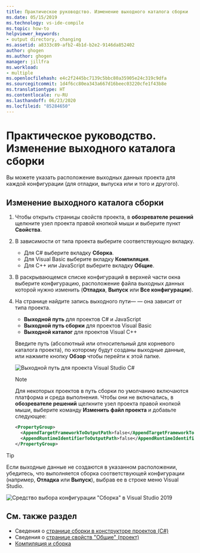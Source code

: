 ```yaml
---
title: Практическое руководство. Изменение выходного каталога сборки
ms.date: 05/15/2019
ms.technology: vs-ide-compile
ms.topic: how-to
helpviewer_keywords:
- output directory, changing
ms.assetid: a8333c89-afb2-4b1d-b2e2-9146da852402
author: ghogen
ms.author: ghogen
manager: jillfra
ms.workload:
- multiple
ms.openlocfilehash: e4c2f2445bc7139c5bbc80a35905e24c319c9dfa
ms.sourcegitcommit: 1d4f6cc80ea343a667d16beec03220cfe1f43b8e
ms.translationtype: HT
ms.contentlocale: ru-RU
ms.lasthandoff: 06/23/2020
ms.locfileid: "85284650"
---
```

# <a name="how-to-change-the-build-output-directory"></a>Практическое руководство. Изменение выходного каталога сборки

Вы можете указать расположение выходных данных проекта для каждой конфигурации (для отладки, выпуска или и того и другого).

## <a name="change-the-build-output-directory"></a>Изменение выходного каталога сборки

1. Чтобы открыть страницы свойств проекта, в **обозревателе решений** щелкните узел проекта правой кнопкой мыши и выберите пункт **Свойства**.

2. В зависимости от типа проекта выберите соответствующую вкладку.

   - Для C# выберите вкладку **Сборка**.
   - Для Visual Basic выберите вкладку **Компиляция**.
   - Для C++ или JavaScript выберите вкладку **Общие**.

3. В раскрывающемся списке конфигураций в верхней части окна выберите конфигурацию, расположение файла выходных данных которой нужно изменить (**Отладка**, **Выпуск** или **Все конфигурации**).

4. На странице найдите запись выходного пути&mdash; — она зависит от типа проекта.

   - **Выходной путь** для проектов C# и JavaScript
   - **Выходной путь сборки** для проектов Visual Basic
   - **Выходной каталог** для проектов Visual C++

   Введите путь (абсолютный или относительный для корневого каталога проекта), по которому будут созданы выходные данные, или нажмите кнопку **Обзор** чтобы перейти к этой папке.

   ![Выходной путь для проекта Visual Studio C#](media/output-path.png)
   
   > [!NOTE]
   > Для некоторых проектов в путь сборки по умолчанию включаются платформа и среда выполнения. Чтобы они не включались, в **обозревателе решений** щелкните узел проекта правой кнопкой мыши, выберите команду **Изменить файл проекта** и добавьте следующее:
   > ```xml
   > <PropertyGroup>
   >   <AppendTargetFrameworkToOutputPath>false</AppendTargetFrameworkToOutputPath>
   >   <AppendRuntimeIdentifierToOutputPath>false</AppendRuntimeIdentifierToOutputPath>
   > </PropertyGroup>
   > ```

> [!TIP]
> Если выходные данные не создаются в указанном расположении, убедитесь, что выполняется сборка соответствующей конфигурации (например, **Отладка** или **Выпуск**), выбрав ее в строке меню Visual Studio.
>
> ![Средство выбора конфигурации "Сборка" в Visual Studio 2019](media/build-configuration-chooser.png)

## <a name="see-also"></a>См. также раздел

- Сведения о [странице сборки в конструкторе проектов (C#)](../ide/reference/build-page-project-designer-csharp.md)
- Сведения о [странице свойств "Общие" (проект)](/cpp/build/reference/general-property-page-project)
- [Компиляция и сборка](../ide/compiling-and-building-in-visual-studio.md)
